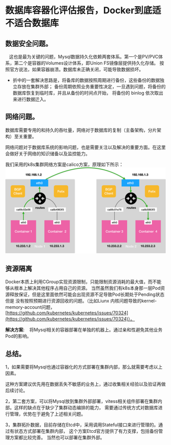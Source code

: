 # 数据库容器化评估报告，Docker到底适不适合数据库

## 数据安全问题。
&nbsp;&nbsp; 这也是最为关键的问题，Mysql数据持久化依赖两套体系。第一个是PV/PVC体系，第二个是容器的Volumes设计体系，即Union FS镜像层提供持久化存储。
按照官方说法，如果容器崩溃。数据库未正确关闭，可能导致数据损坏。

- 折中的一套解决思路是，将备库的数据按照周期进行备份，这些备份的数据独立存放在集群外部；
备份周期依照业务重要性决定，一旦遇到问题，将备份的数据库恢复到临时库，并且从备份的时间点开始，
将备份的 binlog 依次取出来进行数据迁入。


## 网络问题。
  数据库需要专用的和持久的吞吐量，网络对于数据库的复制（主备架构，分片架构）至关重要。
  
  网络问题对于数据库系统的影响问题，也是需要关注以及解决的重要方面。在这里会做好关于网络的知识储备以及监控能力。
  
  我们采用的k8s集群网络方案是calico方案，原理如下所示：
![](./calico网络方案.jpg)  


## 资源隔离
Docker本质上利用CGroup实现资源限制，只能限制资源消耗的最大值，而不能够从根本上解决其他程序占用自己的资源。
当然虽然我们有k8s本身那一层Pod资源释放保证，但是这里面依然可能会出现资源不足导致Pod长期处于Pending状态但是
没有按照预期进行资源回收的问题。（比如Liunx 内核问题导致的kernel-memory-account问题，[https://github.com/kubernetes/kubernetes/issues/70324](https://github.com/kubernetes/kubernetes/issues/70324)）。

**解决方案**:
&nbsp;&nbsp;  将Mysql相关的容器部署在单独的机器上。通过亲和性避免其他业务Pod的影响。


## 总结。
1，如果需要将Mysql也通过容器化的方式部署在集群内部，那么就需要考虑以上因素。

这种方案建议优先用在数据丢失不敏感的业务上，通过收集相关经验以及验证再做后续讨论。

2，第二套方案，可以将Mysql放到集群外部部署，vitess相关组件部署在集群内部。这样的缺点在于缺少了集群动态编排的能力，
需要通过传统方式对数据库进行管理，优势在于避免了上述相关问题。

3，集群拓扑数据，目前存储在Etcd中，采用调用Stateful接口来进行管理的。通过有状态方式部署在集群内部，
这个方案Etcd官方提供了有力支撑，包括备份管理方案都比较完善。 当然也可以部署在集群外部。
